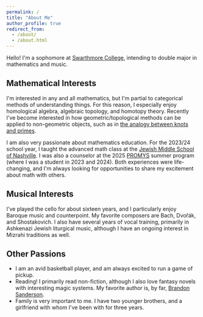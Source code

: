 ```yaml
---
permalink: /
title: "About Me"
author_profile: true
redirect_from: 
  - /about/
  - /about.html
---
```


Hello! I'm a sophomore at [Swarthmore College](https://www.swarthmore.edu/), intending to double major in mathematics and music.

**Mathematical Interests**
------
I'm interested in any and all mathematics, but I'm partial to categorical methods of understanding things. For this reason, I especially enjoy homological algebra, algebraic topology, and homotopy theory. Recently I've become interested in how geometric/topological methods can be applied to non-geometric objects, such as in [the analogy between knots and primes](https://www.julianlyczak.nl/seminar/knots2016-files/knots_and_primes.pdf).

I am also very passionate about mathematics education. For the 2023/24 school year, I taught the advanced math class at the [Jewish Middle School of Nashville](https://www.jmsnashville.org/). I was also a counselor at the 2025 [PROMYS](https://promys.org/) summer program (where I was a student in 2023 and 2024). Both experiences were life-changing, and I'm always looking for opportunities to share my excitement about math with others.

**Musical Interests**
------
I've played the cello for about sixteen years, and I particularly enjoy Baroque music and counterpoint. My favorite composers are Bach, Dvořák, and Shostakovich. I also have several years of vocal training, primarily in Ashkenazi Jewish liturgical music, although I have an ongoing interest in Mizrahi traditions as well.

**Other Passions**
------
- I am an avid basketball player, and am always excited to run a game of pickup.
- Reading! I primarily read non-fiction, although I also love fantasy novels with interesting magic systems. My favorite author is, by far, [Brandon Sanderson](https://www.brandonsanderson.com/).
- Family is very important to me. I have two younger brothers, and a girlfriend with whom I've been with for three years.
